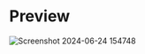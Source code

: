 <h1>Preview</h1>

![Screenshot 2024-06-24 154748](https://github.com/ProgrammingWithNick/calculator/assets/167402044/5f28cc66-cdd6-42d1-96d3-2799da17f779)

